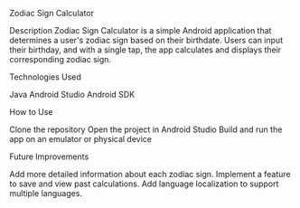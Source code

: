 Zodiac Sign Calculator

Description
Zodiac Sign Calculator is a simple Android application that determines a user's zodiac sign based on their birthdate. Users can input their birthday, and with a single tap, the app calculates and displays their corresponding zodiac sign.

Technologies Used

Java
Android Studio
Android SDK

How to Use

Clone the repository
Open the project in Android Studio
Build and run the app on an emulator or physical device

Future Improvements

Add more detailed information about each zodiac sign.
Implement a feature to save and view past calculations.
Add language localization to support multiple languages.